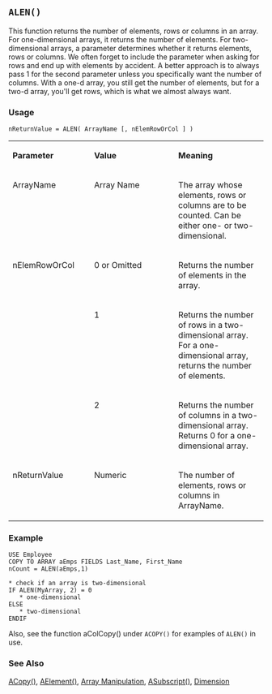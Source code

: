 ## `ALEN()`

This function returns the number of elements, rows or columns in an array. For one-dimensional arrays, it returns the number of elements. For two-dimensional arrays, a parameter determines whether it returns elements, rows or columns. We often forget to include the parameter when asking for rows and end up with elements by accident. A better approach is to always pass 1 for the second parameter unless you specifically want the number of columns. With a one-d array, you still get the number of elements, but for a two-d array, you'll get rows, which is what we almost always want.

### Usage

```foxpro
nReturnValue = ALEN( ArrayName [, nElemRowOrCol ] )
```
<table>
<tr>
  <td width="32%" valign="top">
  <p><b>Parameter</b></p>
  </td>
  <td width="23%" valign="top">
  <p><b>Value</b></p>
  </td>
  <td width="45%" valign="top">
  <p><b>Meaning</b></p>
  </td>
 </tr>
<tr>
  <td width="32%" valign="top">
  <p>ArrayName</p>
  </td>
  <td width="23%" valign="top">
  <p>Array Name</p>
  </td>
  <td width="45%" valign="top">
  <p>The array whose elements, rows or columns are to be counted. Can be either one- or two-dimensional.</p>
  </td>
 </tr>
<tr>
  <td width="32%" rowspan="3" valign="top">
  <p>nElemRowOrCol</p>
  </td>
  <td width="23%" valign="top">
  <p>0 or Omitted</p>
  </td>
  <td width="45%" valign="top">
  <p>Returns the number of elements in the array.</p>
  </td>
 </tr>
<tr>
  <td width="33%" valign="top">
  <p>1</p>
  </td>
  <td width="67%" valign="top">
  <p>Returns the number of rows in a two-dimensional array. For a one-dimensional array, returns the number of elements.</p>
  </td>
 </tr>
<tr>
  <td width="33%" valign="top">
  <p>2</p>
  </td>
  <td width="67%" valign="top">
  <p>Returns the number of columns in a two-dimensional array. Returns 0 for a one-dimensional array.</p>
  </td>
 </tr>
<tr>
  <td width="32%" valign="top">
  <p>nReturnValue</p>
  </td>
  <td width="23%" valign="top">
  <p>Numeric</p>
  </td>
  <td width="45%" valign="top">
  <p>The number of elements, rows or columns in ArrayName.</p>
  </td>
 </tr>
</table>

### Example

```foxpro
USE Employee
COPY TO ARRAY aEmps FIELDS Last_Name, First_Name
nCount = ALEN(aEmps,1)

* check if an array is two-dimensional
IF ALEN(MyArray, 2) = 0
   * one-dimensional
ELSE
   * two-dimensional
ENDIF
```

Also, see the function aColCopy() under `ACOPY()` for examples of `ALEN()` in use.

### See Also

[ACopy()](s4g210.md), [AElement()](s4g213.md), [Array Manipulation](s4g282.md), [ASubscript()](s4g213.md), [Dimension](s4g218.md)